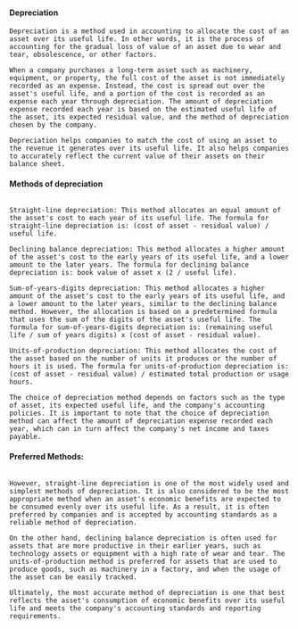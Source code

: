 #### Depreciation
```
Depreciation is a method used in accounting to allocate the cost of an asset over its useful life. In other words, it is the process of accounting for the gradual loss of value of an asset due to wear and tear, obsolescence, or other factors.

When a company purchases a long-term asset such as machinery, equipment, or property, the full cost of the asset is not immediately recorded as an expense. Instead, the cost is spread out over the asset's useful life, and a portion of the cost is recorded as an expense each year through depreciation. The amount of depreciation expense recorded each year is based on the estimated useful life of the asset, its expected residual value, and the method of depreciation chosen by the company.

Depreciation helps companies to match the cost of using an asset to the revenue it generates over its useful life. It also helps companies to accurately reflect the current value of their assets on their balance sheet.

```

#### Methods of depreciation

```There are several methods of depreciation that companies can use to allocate the cost of an asset over its useful life. The most common methods are:

Straight-line depreciation: This method allocates an equal amount of the asset's cost to each year of its useful life. The formula for straight-line depreciation is: (cost of asset - residual value) / useful life.

Declining balance depreciation: This method allocates a higher amount of the asset's cost to the early years of its useful life, and a lower amount to the later years. The formula for declining balance depreciation is: book value of asset x (2 / useful life).

Sum-of-years-digits depreciation: This method allocates a higher amount of the asset's cost to the early years of its useful life, and a lower amount to the later years, similar to the declining balance method. However, the allocation is based on a predetermined formula that uses the sum of the digits of the asset's useful life. The formula for sum-of-years-digits depreciation is: (remaining useful life / sum of years digits) x (cost of asset - residual value).

Units-of-production depreciation: This method allocates the cost of the asset based on the number of units it produces or the number of hours it is used. The formula for units-of-production depreciation is: (cost of asset - residual value) / estimated total production or usage hours.

The choice of depreciation method depends on factors such as the type of asset, its expected useful life, and the company's accounting policies. It is important to note that the choice of depreciation method can affect the amount of depreciation expense recorded each year, which can in turn affect the company's net income and taxes payable.
```

#### Preferred Methods:

```There is no single "most preferred and accurate" method of depreciation, as the choice of method depends on various factors, such as the nature of the asset, its useful life, and the company's accounting policies. Each method of depreciation has its own advantages and disadvantages, and companies must select the method that best reflects the usage of the asset and conforms to accounting standards.

However, straight-line depreciation is one of the most widely used and simplest methods of depreciation. It is also considered to be the most appropriate method when an asset's economic benefits are expected to be consumed evenly over its useful life. As a result, it is often preferred by companies and is accepted by accounting standards as a reliable method of depreciation.

On the other hand, declining balance depreciation is often used for assets that are more productive in their earlier years, such as technology assets or equipment with a high rate of wear and tear. The units-of-production method is preferred for assets that are used to produce goods, such as machinery in a factory, and when the usage of the asset can be easily tracked.

Ultimately, the most accurate method of depreciation is one that best reflects the asset's consumption of economic benefits over its useful life and meets the company's accounting standards and reporting requirements.
```